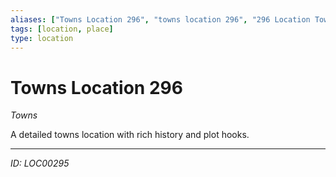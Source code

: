 ```yaml
---
aliases: ["Towns Location 296", "towns location 296", "296 Location Towns"]
tags: [location, place]
type: location
---
```


# Towns Location 296

*Towns*

A detailed towns location with rich history and plot hooks.

---
*ID: LOC00295*